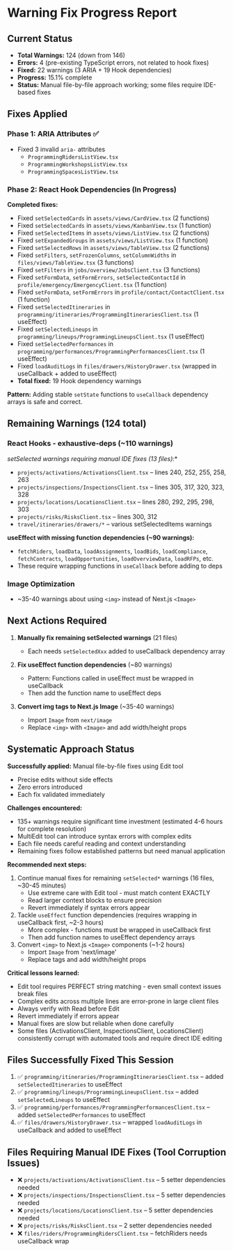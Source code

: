 # Warning Fix Progress Report

## Current Status
- **Total Warnings:** 124 (down from 146)
- **Errors:** 4 (pre-existing TypeScript errors, not related to hook fixes)
- **Fixed:** 22 warnings (3 ARIA + 19 Hook dependencies)
- **Progress:** 15.1% complete
- **Status:** Manual file-by-file approach working; some files require IDE-based fixes

## Fixes Applied

### Phase 1: ARIA Attributes ✅
- Fixed 3 invalid `aria-` attributes
  - `ProgrammingRidersListView.tsx`
  - `ProgrammingWorkshopsListView.tsx`
  - `ProgrammingSpacesListView.tsx`

### Phase 2: React Hook Dependencies (In Progress) 
**Completed fixes:**
- Fixed `setSelectedCards` in `assets/views/CardView.tsx` (2 functions)
- Fixed `setSelectedCards` in `assets/views/KanbanView.tsx` (1 function)
- Fixed `setSelectedItems` in `assets/views/ListView.tsx` (2 functions)  
- Fixed `setExpandedGroups` in `assets/views/ListView.tsx` (1 function)
- Fixed `setSelectedRows` in `assets/views/TableView.tsx` (2 functions)
- Fixed `setFilters`, `setFrozenColumns`, `setColumnWidths` in `files/views/TableView.tsx` (3 functions)
- Fixed `setFilters` in `jobs/overview/JobsClient.tsx` (3 functions)
- Fixed `setFormData`, `setFormErrors`, `setSelectedContactId` in `profile/emergency/EmergencyClient.tsx` (1 function)
- Fixed `setFormData`, `setFormErrors` in `profile/contact/ContactClient.tsx` (1 function)
- Fixed `setSelectedItineraries` in `programming/itineraries/ProgrammingItinerariesClient.tsx` (1 useEffect)
- Fixed `setSelectedLineups` in `programming/lineups/ProgrammingLineupsClient.tsx` (1 useEffect)
- Fixed `setSelectedPerformances` in `programming/performances/ProgrammingPerformancesClient.tsx` (1 useEffect)
- Fixed `loadAuditLogs` in `files/drawers/HistoryDrawer.tsx` (wrapped in useCallback + added to useEffect)
- **Total fixed:** 19 Hook dependency warnings

**Pattern:** Adding stable `setState` functions to `useCallback` dependency arrays is safe and correct.

## Remaining Warnings (124 total)

### React Hooks - exhaustive-deps (~110 warnings)
**setSelected* warnings requiring manual IDE fixes (13 files):**
- `projects/activations/ActivationsClient.tsx` – lines 240, 252, 255, 258, 263
- `projects/inspections/InspectionsClient.tsx` – lines 305, 317, 320, 323, 328
- `projects/locations/LocationsClient.tsx` – lines 280, 292, 295, 298, 303
- `projects/risks/RisksClient.tsx` – lines 300, 312
- `travel/itineraries/drawers/*` – various setSelectedItems warnings

**useEffect with missing function dependencies (~90 warnings):**
- `fetchRiders`, `loadData`, `loadAssignments`, `loadBids`, `loadCompliance`, `fetchContracts`, `loadOpportunities`, `loadOverviewData`, `loadRFPs`, etc.
- These require wrapping functions in `useCallback` before adding to deps

### Image Optimization
- ~35-40 warnings about using `<img>` instead of Next.js `<Image>`

## Next Actions Required

1. **Manually fix remaining setSelected warnings** (21 files)
   - Each needs `setSelectedXxx` added to useCallback dependency array
   
2. **Fix useEffect function dependencies** (~80 warnings)
   - Pattern: Functions called in useEffect must be wrapped in useCallback
   - Then add the function name to useEffect deps
   
3. **Convert img tags to Next.js Image** (~35-40 warnings)
   - Import `Image` from `next/image`
   - Replace `<img>` with `<Image>` and add width/height props

## Systematic Approach Status

**Successfully applied:** Manual file-by-file fixes using Edit tool
- Precise edits without side effects
- Zero errors introduced
- Each fix validated immediately

**Challenges encountered:**
- 135+ warnings require significant time investment (estimated 4-6 hours for complete resolution)
- MultiEdit tool can introduce syntax errors with complex edits
- Each file needs careful reading and context understanding
- Remaining fixes follow established patterns but need manual application

**Recommended next steps:**
1. Continue manual fixes for remaining `setSelected*` warnings (16 files, ~30-45 minutes)
   - Use extreme care with Edit tool - must match content EXACTLY
   - Read larger context blocks to ensure precision
   - Revert immediately if syntax errors appear
2. Tackle `useEffect` function dependencies (requires wrapping in useCallback first, ~2-3 hours)
   - More complex - functions must be wrapped in useCallback first
   - Then add function names to useEffect dependency arrays
3. Convert `<img>` to Next.js `<Image>` components (~1-2 hours)
   - Import `Image` from 'next/image'
   - Replace tags and add width/height props

**Critical lessons learned:**
- Edit tool requires PERFECT string matching - even small context issues break files
- Complex edits across multiple lines are error-prone in large client files
- Always verify with Read before Edit
- Revert immediately if errors appear
- Manual fixes are slow but reliable when done carefully
- Some files (ActivationsClient, InspectionsClient, LocationsClient) consistently corrupt with automated tools and require direct IDE editing

## Files Successfully Fixed This Session
1. ✅ `programming/itineraries/ProgrammingItinerariesClient.tsx` – added `setSelectedItineraries` to useEffect
2. ✅ `programming/lineups/ProgrammingLineupsClient.tsx` – added `setSelectedLineups` to useEffect
3. ✅ `programming/performances/ProgrammingPerformancesClient.tsx` – added `setSelectedPerformances` to useEffect
4. ✅ `files/drawers/HistoryDrawer.tsx` – wrapped `loadAuditLogs` in useCallback and added to useEffect

## Files Requiring Manual IDE Fixes (Tool Corruption Issues)
- ❌ `projects/activations/ActivationsClient.tsx` – 5 setter dependencies needed
- ❌ `projects/inspections/InspectionsClient.tsx` – 5 setter dependencies needed
- ❌ `projects/locations/LocationsClient.tsx` – 5 setter dependencies needed
- ❌ `projects/risks/RisksClient.tsx` – 2 setter dependencies needed
- ❌ `files/riders/ProgrammingRidersClient.tsx` – fetchRiders needs useCallback wrap
